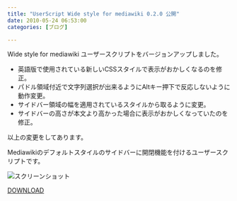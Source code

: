 ```yaml
---
title: "UserScript Wide style for mediawiki 0.2.0 公開"
date: 2010-05-24 06:53:00
categories: [ブログ]

---
```


Wide style for mediawiki ユーザースクリプトをバージョンアップしました。

  * 英語版で使用されている新しいCSSスタイルで表示がおかしくなるのを修正。
  * パドル領域付近で文字列選択が出来るようにAltキー押下で反応しないように動作変更。
  * サイドバー領域の幅を適用されているスタイルから取るように変更。
  * サイドバーの高さが本文より高かった場合に表示がおかしくなっていたのを修正。

以上の変更をしてあります。

Mediawikiのデフォルトスタイルのサイドバーに開閉機能を付けるユーザースクリプトです。

![][1]

 [1]: /images/2010_0524_wide_style_mediawiki.png "スクリーンショット"

[DOWNLOAD][2]

 [2]: http://userscripts.org/scripts/show/72660
